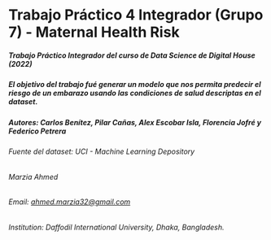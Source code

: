 # Trabajo Práctico 4 Integrador (Grupo 7) - Maternal Health Risk

##### Trabajo Práctico Integrador del curso de Data Science de Digital House (2022)

##### El objetivo del trabajo fué generar un modelo que nos permita predecir el riesgo de un embarazo usando las condiciones de salud descriptas en el dataset.

##### Autores: Carlos Benítez, Pilar Cañas, Alex Escobar Isla, Florencia Jofré y Federico Petrera

###### Fuente del dataset: UCI - Machine Learning Depository 
###### Marzia Ahmed
###### Email: ahmed.marzia32@gmail.com
###### Institution: Daffodil International University, Dhaka, Bangladesh.
